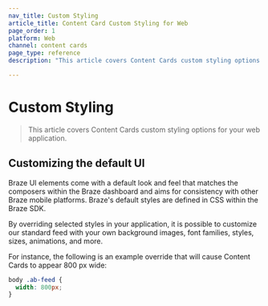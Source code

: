 ```yaml
---
nav_title: Custom Styling
article_title: Content Card Custom Styling for Web
page_order: 1
platform: Web
channel: content cards
page_type: reference
description: "This article covers Content Cards custom styling options for your web application."

---
```


# Custom Styling

> This article covers Content Cards custom styling options for your web application.

## Customizing the default UI

Braze UI elements come with a default look and feel that matches the composers within the Braze dashboard and aims for consistency with other Braze mobile platforms. Braze's default styles are defined in CSS within the Braze SDK.

By overriding selected styles in your application, it is possible to customize our standard feed with your own background images, font families, styles, sizes, animations, and more. 

For instance, the following is an example override that will cause Content Cards to appear 800&nbsp;px wide:

``` css
body .ab-feed {
  width: 800px;
}
```